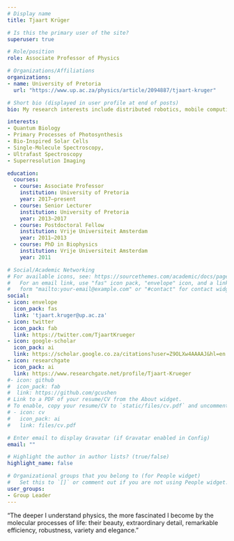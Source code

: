 ```yaml
---
# Display name
title: Tjaart Krüger

# Is this the primary user of the site?
superuser: true

# Role/position
role: Associate Professor of Physics

# Organizations/Affiliations
organizations:
- name: University of Pretoria
  url: "https://www.up.ac.za/physics/article/2094887/tjaart-kruger"

# Short bio (displayed in user profile at end of posts)
bio: My research interests include distributed robotics, mobile computing and programmable matter.

interests:
- Quantum Biology
- Primary Processes of Photosynthesis
- Bio-Inspired Solar Cells
- Single-Molecule Spectroscopy, 
- Ultrafast Spectroscopy 
- Superresolution Imaging

education:
  courses:
  - course: Associate Professor
    institution: University of Pretoria
    year: 2017–present
  - course: Senior Lecturer
    institution: University of Pretoria
    year: 2013–2017
  - course: Postdoctoral Fellow
    institution: Vrije Universiteit Amsterdam
    year: 2011–2013
  - course: PhD in Biophysics
    institution: Vrije Universiteit Amsterdam
    year: 2011

# Social/Academic Networking
# For available icons, see: https://sourcethemes.com/academic/docs/page-builder/#icons
#   For an email link, use "fas" icon pack, "envelope" icon, and a link in the
#   form "mailto:your-email@example.com" or "#contact" for contact widget.
social:
- icon: envelope
  icon_pack: fas
  link: 'tjaart.kruger@up.ac.za'
- icon: twitter
  icon_pack: fab
  link: https://twitter.com/TjaartKrueger
- icon: google-scholar
  icon_pack: ai
  link: https://scholar.google.co.za/citations?user=Z9OLXw4AAAAJ&hl=en
- icon: researchgate
  icon_pack: ai
  link: https://www.researchgate.net/profile/Tjaart-Krueger 
#- icon: github
#  icon_pack: fab
#  link: https://github.com/gcushen
# Link to a PDF of your resume/CV from the About widget.
# To enable, copy your resume/CV to `static/files/cv.pdf` and uncomment the lines below.
# - icon: cv
#   icon_pack: ai
#   link: files/cv.pdf

# Enter email to display Gravatar (if Gravatar enabled in Config)
email: ""

# Highlight the author in author lists? (true/false)
highlight_name: false

# Organizational groups that you belong to (for People widget)
#   Set this to `[]` or comment out if you are not using People widget.
user_groups:
- Group Leader
---
```


“The deeper I understand physics, the more fascinated I become by the molecular processes of life: their beauty, extraordinary detail, remarkable efficiency, robustness, variety and elegance.”
